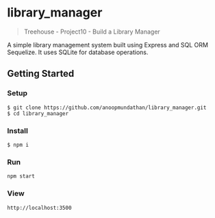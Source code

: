 # library_manager
> Treehouse - Project10 - Build a Library Manager

A simple library management system built using Express and SQL ORM Sequelize. It uses SQLite for database operations.

## Getting Started
### Setup
```
$ git clone https://github.com/anoopmundathan/library_manager.git
$ cd library_manager
```
### Install
```
$ npm i
```
### Run 
```
npm start
```
### View
```
http://localhost:3500
```
